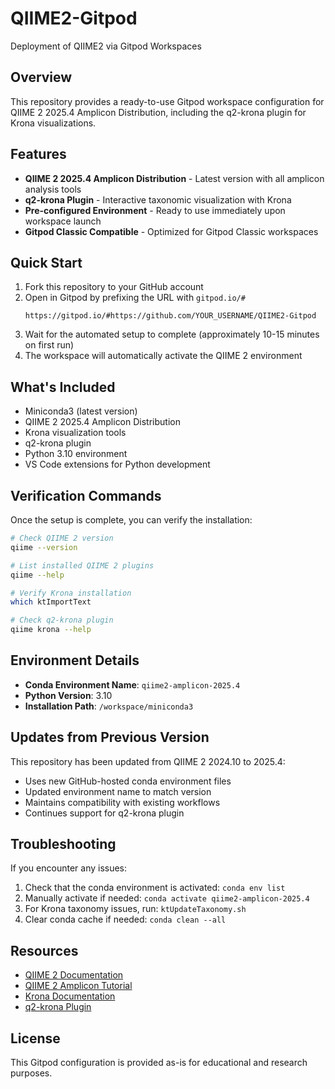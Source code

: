 # QIIME2-Gitpod
Deployment of QIIME2 via Gitpod Workspaces

## Overview
This repository provides a ready-to-use Gitpod workspace configuration for QIIME 2 2025.4 Amplicon Distribution, including the q2-krona plugin for Krona visualizations.

## Features
- **QIIME 2 2025.4 Amplicon Distribution** - Latest version with all amplicon analysis tools
- **q2-krona Plugin** - Interactive taxonomic visualization with Krona
- **Pre-configured Environment** - Ready to use immediately upon workspace launch
- **Gitpod Classic Compatible** - Optimized for Gitpod Classic workspaces

## Quick Start
1. Fork this repository to your GitHub account
2. Open in Gitpod by prefixing the URL with `gitpod.io/#`
   ```
   https://gitpod.io/#https://github.com/YOUR_USERNAME/QIIME2-Gitpod
   ```
3. Wait for the automated setup to complete (approximately 10-15 minutes on first run)
4. The workspace will automatically activate the QIIME 2 environment

## What's Included
- Miniconda3 (latest version)
- QIIME 2 2025.4 Amplicon Distribution
- Krona visualization tools
- q2-krona plugin
- Python 3.10 environment
- VS Code extensions for Python development

## Verification Commands
Once the setup is complete, you can verify the installation:
```bash
# Check QIIME 2 version
qiime --version

# List installed QIIME 2 plugins
qiime --help

# Verify Krona installation
which ktImportText

# Check q2-krona plugin
qiime krona --help
```

## Environment Details
- **Conda Environment Name**: `qiime2-amplicon-2025.4`
- **Python Version**: 3.10
- **Installation Path**: `/workspace/miniconda3`

## Updates from Previous Version
This repository has been updated from QIIME 2 2024.10 to 2025.4:
- Uses new GitHub-hosted conda environment files
- Updated environment name to match version
- Maintains compatibility with existing workflows
- Continues support for q2-krona plugin

## Troubleshooting
If you encounter any issues:
1. Check that the conda environment is activated: `conda env list`
2. Manually activate if needed: `conda activate qiime2-amplicon-2025.4`
3. For Krona taxonomy issues, run: `ktUpdateTaxonomy.sh`
4. Clear conda cache if needed: `conda clean --all`

## Resources
- [QIIME 2 Documentation](https://docs.qiime2.org/)
- [QIIME 2 Amplicon Tutorial](https://amplicon-docs.qiime2.org/)
- [Krona Documentation](https://github.com/marbl/Krona/wiki)
- [q2-krona Plugin](https://github.com/kaanb93/q2-krona)

## License
This Gitpod configuration is provided as-is for educational and research purposes.
